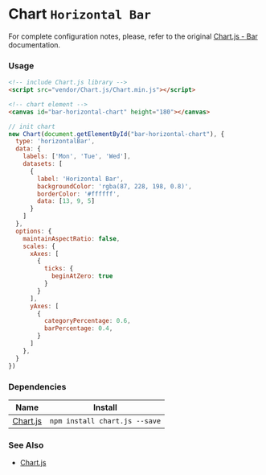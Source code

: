 # Chart `Horizontal Bar`

For complete configuration notes, please, refer to the original [Chart.js - Bar](http://www.chartjs.org/docs/latest/charts/bar.html) documentation.

<!-- STORY -->

### Usage

```html
<!-- include Chart.js library -->
<script src="vendor/Chart.js/Chart.min.js"></script>

<!-- chart element -->
<canvas id="bar-horizontal-chart" height="180"></canvas>

```
```js
// init chart
new Chart(document.getElementById("bar-horizontal-chart"), {
  type: 'horizontalBar',
  data: {
    labels: ['Mon', 'Tue', 'Wed'],
    datasets: [
      {
        label: 'Horizontal Bar',
        backgroundColor: 'rgba(87, 228, 198, 0.8)',
        borderColor: '#ffffff',
        data: [13, 9, 5]
      }
    ]
  },
  options: {
    maintainAspectRatio: false,
    scales: {
      xAxes: [
        {
          ticks: {
            beginAtZero: true
          }
        }
      ],
      yAxes: [
        {
          categoryPercentage: 0.6,
          barPercentage: 0.4,
        }
      ]
    },
  }
})
```

### Dependencies

| Name        | Install    |
|-------------|---------|
| [Chart.js](http://www.chartjs.org/) | `npm install chart.js --save` |


### See Also
- [Chart.js](http://www.chartjs.org/)
